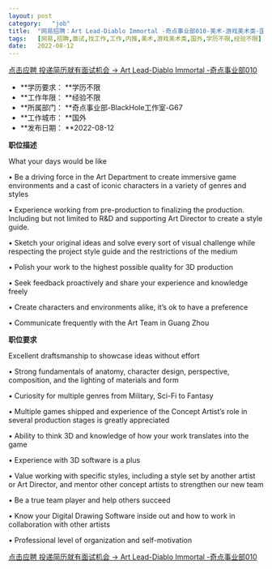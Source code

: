 ```yaml
---
layout:	post
category:	"job"
title:	"网易招聘：Art Lead-Diablo Immortal -奇点事业部010-美术-游戏美术类-国外学历不限经验不限"
tags:	[网易,招聘,面试,找工作,工作,内推,美术,游戏美术类,国外,学历不限,经验不限]
date:	2022-08-12
---
```


[点击应聘 投递简历就有面试机会 ->  Art Lead-Diablo Immortal -奇点事业部010](http://mobile.bole.netease.com/bole/boleDetail?id=41021&employeeId=346f03c3cda5f04c&key=all)



- **学历要求： **学历不限
- **工作年限： **经验不限
- **所属部门： **奇点事业部-BlackHole工作室-G67
- **工作城市： **国外
- **发布日期： **2022-08-12



**职位描述**

What your days would be like

• Be a driving force in the Art Department to create immersive game environments and a cast of iconic characters in a variety of genres and styles 

• Experience working from pre-production to finalizing the production. Including but not limited to R&amp;D and supporting Art Director to create a style guide. 

• Sketch your original ideas and solve every sort of visual challenge while respecting the project style guide and the restrictions of the medium 

• Polish your work to the highest possible quality for 3D production

• Seek feedback proactively and share your experience and knowledge freely

• Create characters and environments alike, it’s ok to have a preference 

• Communicate frequently with the Art Team in Guang Zhou



**职位要求**

Excellent draftsmanship to showcase ideas without effort

• Strong fundamentals of anatomy, character design, perspective, composition, and the lighting of materials and form

• Curiosity for multiple genres from Military, Sci-Fi to Fantasy

• Multiple games shipped and experience of the Concept Artist’s role in several production stages is greatly appreciated 

• Ability to think 3D and knowledge of how your work translates into the game

• Experience with 3D software is a plus 

• Value working with specific styles, including a style set by another artist or Art Director, and mentor other concept artists to strengthen our new team 

• Be a true team player and help others succeed

• Know your Digital Drawing Software inside out and how to work in collaboration with other artists

• Professional level of organization and self-motivation



[点击应聘 投递简历就有面试机会 ->  Art Lead-Diablo Immortal -奇点事业部010](http://mobile.bole.netease.com/bole/boleDetail?id=41021&employeeId=346f03c3cda5f04c&key=all)